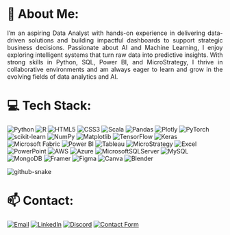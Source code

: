 # 💫 About Me:
<p align="justify">
I’m an aspiring Data Analyst with hands-on experience in delivering data-driven solutions and building impactful dashboards to support strategic business decisions. Passionate about AI and Machine Learning, I enjoy exploring intelligent systems that turn raw data into predictive insights. With strong skills in Python, SQL, Power BI, and MicroStrategy, I thrive in collaborative environments and am always eager to learn and grow in the evolving fields of data analytics and AI.
</p>

# 💻 Tech Stack:
![Python](https://img.shields.io/badge/python-3670A0?style=for-the-badge&logo=python&logoColor=ffdd54) ![R](https://img.shields.io/badge/r-%23276DC3.svg?style=for-the-badge&logo=r&logoColor=white) ![HTML5](https://img.shields.io/badge/html5-%23E34F26.svg?style=for-the-badge&logo=html5&logoColor=white) ![CSS3](https://img.shields.io/badge/css3-%231572B6.svg?style=for-the-badge&logo=css3&logoColor=white) ![Scala](https://img.shields.io/badge/scala-%23DC322F.svg?style=for-the-badge&logo=scala&logoColor=white) ![Pandas](https://img.shields.io/badge/pandas-%23150458.svg?style=for-the-badge&logo=pandas&logoColor=white) ![Plotly](https://img.shields.io/badge/Plotly-%233F4F75.svg?style=for-the-badge&logo=plotly&logoColor=white) ![PyTorch](https://img.shields.io/badge/PyTorch-%23EE4C2C.svg?style=for-the-badge&logo=PyTorch&logoColor=white) ![scikit-learn](https://img.shields.io/badge/scikit--learn-%23F7931E.svg?style=for-the-badge&logo=scikit-learn&logoColor=white) ![NumPy](https://img.shields.io/badge/numpy-%23013243.svg?style=for-the-badge&logo=numpy&logoColor=white) ![Matplotlib](https://img.shields.io/badge/Matplotlib-%23ffffff.svg?style=for-the-badge&logo=Matplotlib&logoColor=black) ![TensorFlow](https://img.shields.io/badge/TensorFlow-%23FF6F00.svg?style=for-the-badge&logo=TensorFlow&logoColor=white) ![Keras](https://img.shields.io/badge/Keras-%23D00000.svg?style=for-the-badge&logo=Keras&logoColor=white) ![Microsoft Fabric](https://img.shields.io/badge/Microsoft%20Fabric-6264A7?style=for-the-badge&logo=microsoft&logoColor=white) ![Power BI](https://img.shields.io/badge/Power%20BI-F2C811?style=for-the-badge&logo=powerbi&logoColor=black) ![Tableau](https://img.shields.io/badge/Tableau-E97627?style=for-the-badge&logo=tableau&logoColor=white) ![MicroStrategy](https://img.shields.io/badge/MicroStrategy-E61F2D?style=for-the-badge&logo=microstrategy&logoColor=white) ![Excel](https://img.shields.io/badge/Microsoft%20Excel-217346?style=for-the-badge&logo=microsoft-excel&logoColor=white) ![PowerPoint](https://img.shields.io/badge/Microsoft%20PowerPoint-B7472A?style=for-the-badge&logo=microsoft-powerpoint&logoColor=white) ![AWS](https://img.shields.io/badge/AWS-%23FF9900.svg?style=for-the-badge&logo=amazon-aws&logoColor=white) ![Azure](https://img.shields.io/badge/azure-%230072C6.svg?style=for-the-badge&logo=microsoftazure&logoColor=white) ![MicrosoftSQLServer](https://img.shields.io/badge/Microsoft%20SQL%20Server-CC2927?style=for-the-badge&logo=microsoft%20sql%20server&logoColor=white) ![MySQL](https://img.shields.io/badge/mysql-4479A1.svg?style=for-the-badge&logo=mysql&logoColor=white) ![MongoDB](https://img.shields.io/badge/MongoDB-%234ea94b.svg?style=for-the-badge&logo=mongodb&logoColor=white) ![Framer](https://img.shields.io/badge/Framer-black?style=for-the-badge&logo=framer&logoColor=blue) ![Figma](https://img.shields.io/badge/figma-%23F24E1E.svg?style=for-the-badge&logo=figma&logoColor=white) ![Canva](https://img.shields.io/badge/Canva-%2300C4CC.svg?style=for-the-badge&logo=Canva&logoColor=white) ![Blender](https://img.shields.io/badge/blender-%23F5792A.svg?style=for-the-badge&logo=blender&logoColor=white)

<picture>
  <source media="(prefers-color-scheme: dark)" srcset="https://raw.githubusercontent.com/Noisy-Debug/Noisy-Debug/output/github-snake-dark.svg" />
  <source media="(prefers-color-scheme: light)" srcset="https://raw.githubusercontent.com/Noisy-Debug/Noisy-Debug/output/github-snake.svg" />
  <img alt="github-snake" src="https://raw.githubusercontent.com/Noisy-Debug/Noisy-Debugr/output/github-snake.svg" />
</picture>

# 📫 Contact:
[![Email](https://img.shields.io/badge/Email-D14836?style=for-the-badge&logo=gmail&logoColor=white)](https://mail.google.com/mail/?view=cm&fs=1&to=tejas.bhanarkar@gmail.com)
[![LinkedIn](https://img.shields.io/badge/LinkedIn-0A66C2?style=for-the-badge&logo=linkedin&logoColor=white)](https://www.linkedin.com/in/tejas-bhanarkar)
[![Discord](https://img.shields.io/badge/Discord-5865F2?style=for-the-badge&logo=discord&logoColor=white)](https://discord.gg/36SVNZDqys)
[![Contact Form](https://img.shields.io/badge/Contact_Form-8E44AD?style=for-the-badge&logo=googleforms&logoColor=white)](https://docs.google.com/forms/d/e/1FAIpQLScIxr7tlCUY9kJfPRTWcP8Xtp4JVLqK6V4RjFjdzqkXKqN-dg/viewform?usp=dialog)
